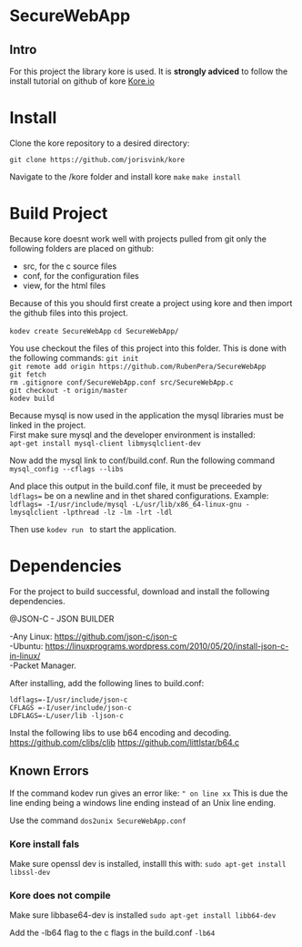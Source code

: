 # SecureWebApp

## Intro
For this project the library kore is used. 
It is **strongly adviced** to follow the install tutorial on github of kore
[Kore.io](https://github.com/jorisvink/kore)

# Install
Clone the kore repository to a desired directory:

`git clone https://github.com/jorisvink/kore`

Navigate to the /kore folder and install kore
`make` 
`make install`


# Build Project
Because kore doesnt work well with projects pulled from git only the following folders are placed on github:
* src, for the c source files
* conf, for the configuration files
* view, for the html files

Because of this you should first create a project using kore and then import the github files into this project.

`kodev create SecureWebApp`
`cd SecureWebApp/` 


You use checkout the files of this project into this folder.
This is done with the following commands:
`git init`  
`git remote add origin https://github.com/RubenPera/SecureWebApp`  
`git fetch`  
`rm .gitignore conf/SecureWebApp.conf src/SecureWebApp.c`  
`git checkout -t origin/master`  
`kodev build`


Because mysql is now used in the application the mysql libraries must be linked in the project.  
First make sure mysql and the developer environment is installed:  
`apt-get install mysql-client libmysqlclient-dev`


Now add the mysql link to conf/build.conf. Run the following command   
`mysql_config --cflags --libs`

And place this output in the build.conf file, it must be preceeded by `ldflags=` be on a newline and in thet shared configurations.
Example:  
`ldflags= -I/usr/include/mysql -L/usr/lib/x86_64-linux-gnu -lmysqlclient -lpthread -lz -lm -lrt -ldl`

Then use `kodev run ` to start the application.

# Dependencies 
For the project to build successful, download and install the following dependencies.

@JSON-C - JSON BUILDER  

-Any Linux: https://github.com/json-c/json-c<br>
-Ubuntu: https://linuxprograms.wordpress.com/2010/05/20/install-json-c-in-linux/<br>
-Packet Manager.<br>

After installing, add the following lines to build.conf:

`ldflags=-I/usr/include/json-c`<br>
`CFLAGS =-I/user/include/json-c`<br>
`LDFLAGS=-L/user/lib -ljson-c`<br>

Instal the following libs to use b64 encoding and decoding.
https://github.com/clibs/clib
https://github.com/littlstar/b64.c


## Known Errors

If the command kodev run gives an error like: 
`" on line xx`
This is due the line ending being a windows line ending instead of an Unix line ending. 

Use the command 
`dos2unix SecureWebApp.conf`

### Kore install fals
Make sure openssl dev is installed, installl this with:
`sudo apt-get install libssl-dev`

### Kore does not compile
Make sure libbase64-dev is installed
`sudo apt-get install libb64-dev`

Add the -lb64 flag to the c flags in the build.conf
`-lb64`
